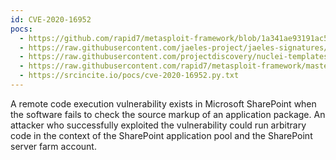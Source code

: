 ```yaml
---
id: CVE-2020-16952
pocs:
  - https://github.com/rapid7/metasploit-framework/blob/1a341ae93191ac5f6d8a9603aebb6b3a1f65f107/documentation/modules/exploit/windows/http/sharepoint_ssi_viewstate.md
  - https://raw.githubusercontent.com/jaeles-project/jaeles-signatures/master/cves/ms-sharepoint-rce-cve-2020-16952.yaml
  - https://raw.githubusercontent.com/projectdiscovery/nuclei-templates/master/cves/2020/CVE-2020-16952.yaml
  - https://raw.githubusercontent.com/rapid7/metasploit-framework/master/modules/exploits/windows/http/sharepoint_ssi_viewstate.rb
  - https://srcincite.io/pocs/cve-2020-16952.py.txt
---
```

A remote code execution vulnerability exists in Microsoft SharePoint when the software fails to check the source markup of an application package. An attacker who successfully exploited the vulnerability could run arbitrary code in the context of the SharePoint application pool and the SharePoint server farm account.
